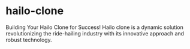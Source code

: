 # hailo-clone
Building Your Hailo Clone for Success! Hailo clone is a dynamic solution revolutionizing the ride-hailing industry with its innovative approach and robust technology.
